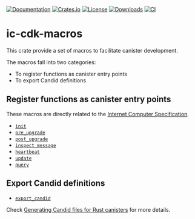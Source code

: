 [![Documentation](https://docs.rs/ic-cdk-macros/badge.svg)](https://docs.rs/ic-cdk-macros/)
[![Crates.io](https://img.shields.io/crates/v/ic-cdk-macros.svg)](https://crates.io/crates/ic-cdk-macros)
[![License](https://img.shields.io/crates/l/ic-cdk-macros.svg)](https://github.com/dfinity/cdk-rs/blob/main/src/ic-cdk-macros/LICENSE)
[![Downloads](https://img.shields.io/crates/d/ic-cdk-macros.svg)](https://crates.io/crates/ic-cdk-macros)
[![CI](https://github.com/dfinity/cdk-rs/actions/workflows/ci.yml/badge.svg)](https://github.com/dfinity/cdk-rs/actions/workflows/ci.yml)

# ic-cdk-macros

This crate provide a set of macros to facilitate canister development.

The macros fall into two categories:

* To register functions as canister entry points
* To export Candid definitions

## Register functions as canister entry points

These macros are directly related to the [Internet Computer Specification](https://internetcomputer.org/docs/current/references/ic-interface-spec#entry-points).

* [`init`](https://docs.rs/ic-cdk-macros/latest/ic_cdk_macros/attr.init.html)
* [`pre_upgrade`](https://docs.rs/ic-cdk-macros/latest/ic_cdk_macros/attr.pre_upgrade.html)
* [`post_upgrade`](https://docs.rs/ic-cdk-macros/latest/ic_cdk_macros/attr.post_upgrade.html)
* [`inspect_message`](https://docs.rs/ic-cdk-macros/latest/ic_cdk_macros/attr.inspect_message.html)
* [`heartbeat`](https://docs.rs/ic-cdk-macros/latest/ic_cdk_macros/attr.heartbeat.html)
* [`update`](https://docs.rs/ic-cdk-macros/latest/ic_cdk_macros/attr.update.html)
* [`query`](https://docs.rs/ic-cdk-macros/latest/ic_cdk_macros/attr.query.html)

## Export Candid definitions

* [`export_candid`](https://docs.rs/ic-cdk-macros/latest/ic_cdk_macros/macro.export_candid.html)

Check [Generating Candid files for Rust canisters](https://internetcomputer.org/docs/current/developer-docs/backend/candid/generating-candid/) for more details.
